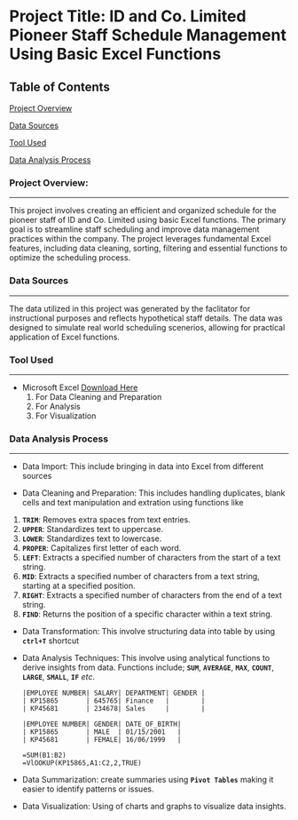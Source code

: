 # Project Title: ID and Co. Limited Pioneer Staff Schedule Management Using Basic Excel Functions

## Table of Contents
[Project Overview](#project-overview)

[Data Sources](#data-sources)

[Tool Used](#tool-used)

[Data Analysis Process](#data-analysis-process)

### Project Overview:
---
This project involves creating an efficient and organized schedule for the pioneer staff of ID and Co. Limited using basic Excel functions. The primary goal is to streamline staff scheduling and improve data management practices within the company. The project leverages fundamental Excel features, including data cleaning, sorting, filtering and essential functions to optimize the scheduling process.

### Data Sources
---
The data utilized in this project was generated by the faclitator for instructional purposes and reflects hypothetical staff details. The data was designed to simulate real world scheduling scenerios, allowing for practical application of Excel functions.

### Tool Used 
---
- Microsoft Excel [Download Here](https://www.microsoft.com)
  1. For Data Cleaning and Preparation
  2. For Analysis
  3. For Visualization
 
###  Data Analysis Process
---

- Data Import:
  This include bringing in data into Excel from different sources
  
- Data Cleaning and Preparation:
This includes handling duplicates, blank cells and text manipulation and extration using functions like
1. **`TRIM`**: Removes extra spaces from text entries.
2. **`UPPER`**: Standardizes text to uppercase.
3. **`LOWER`**: Standardizes text to lowercase.
4. **`PROPER`**: Capitalizes first letter of each word.
5. **`LEFT`**: Extracts a specified number of characters from the start of a text string.
6. **`MID`**:  Extracts a specified number of characters from a text string, starting at a specified position.
7. **`RIGHT`**: Extracts a specified number of characters from the end of a text string.
8. **`FIND`**: Returns the position of a specific character within a text string.

- Data Transformation: This involve structuring data into table by using **`ctrl+T`** shortcut

- Data Analysis Techniques: This involve using analytical functions to derive insights from data. Functions include;
  **`SUM`**, **`AVERAGE`**, **`MAX`**, **`COUNT`**, **`LARGE`**, **`SMALL`**, **`IF`** *etc*.

  ```Excel
  |EMPLOYEE NUMBER| SALARY| DEPARTMENT| GENDER |              
  | KP15865       | 645765| Finance   |        |
  | KP45681       | 234678| Sales     |        |

  |EMPLOYEE NUMBER| GENDER| DATE_OF_BIRTH|
  | KP15865       | MALE  | 01/15/2001   |
  | KP45681       | FEMALE| 16/06/1999   |
  
  =SUM(B1:B2)
  =VlOOKUP(KP15865,A1:C2,2,TRUE)
  ```

- Data Summarization: create summaries using **`Pivot Tables`** making it easier to identify patterns or issues.

- Data Visualization: Using of charts and graphs to visualize data insights.

  

